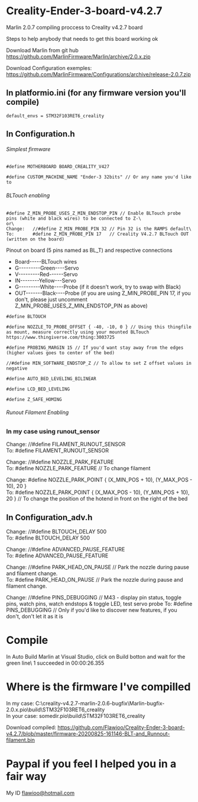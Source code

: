# Creality-Ender-3-board-v4.2.7
Marlin 2.0.7 compiling proccess to Creality v4.2.7 board

Steps to help anybody that needs to get this board working ok

Download Marlin from git hub https://github.com/MarlinFirmware/Marlin/archive/2.0.x.zip

Download Configuration exemples: https://github.com/MarlinFirmware/Configurations/archive/release-2.0.7.zip

## In platformio.ini (for any firmware version you'll compile)

`default_envs = STM32F103RET6_creality`

## In Configuration.h

###### Simplest firmware
```
#define MOTHERBOARD BOARD_CREALITY_V427

#define CUSTOM_MACHINE_NAME "Ender-3 32bits" // Or any name you'd like to
```

###### BLTouch enabling

```
#define Z_MIN_PROBE_USES_Z_MIN_ENDSTOP_PIN // Enable BLTouch probe pins (white and black wires) to be connected to Z-\
or\
Change:   //#define Z_MIN_PROBE_PIN 32 // Pin 32 is the RAMPS default\
To:       #define Z_MIN_PROBE_PIN 17   // Creality V4.2.7 BLTouch OUT (written on the board)
```

Pinout on board (5 pins named as BL_T) and respective connections 
*   Board-----BLTouch wires
*   G---------Green----Servo
*   V---------Red------Servo
*   IN--------Yellow---Servo
*   G---------White----Probe (if it doesn't work, try to swap with Black)
*   OUT-------Black----Probe (if you are using Z_MIN_PROBE_PIN 17, if you don't, please just uncomment Z_MIN_PROBE_USES_Z_MIN_ENDSTOP_PIN as above)

```
#define BLTOUCH

#define NOZZLE_TO_PROBE_OFFSET { -40, -10, 0 } // Using this thingfile as mount, measure correctly using your mounted BLTouch https://www.thingiverse.com/thing:3003725

#define PROBING_MARGIN 15 // If you'd want stay away from the edges (higher values goes to center of the bed)

//#define MIN_SOFTWARE_ENDSTOP_Z // To allow to set Z offset values in negative

#define AUTO_BED_LEVELING_BILINEAR

#define LCD_BED_LEVELING

#define Z_SAFE_HOMING
```
###### Runout Filament Enabling

### In my case using runout_sensor

Change:   //#define FILAMENT_RUNOUT_SENSOR\
To:       #define FILAMENT_RUNOUT_SENSOR

Change:   //#define NOZZLE_PARK_FEATURE\
To:       #define NOZZLE_PARK_FEATURE // To change filament

Change:   #define NOZZLE_PARK_POINT { (X_MIN_POS + 10), (Y_MAX_POS - 10), 20 }\
To:       #define NOZZLE_PARK_POINT { (X_MAX_POS - 10), (Y_MIN_POS + 10), 20 } // To change the position of the hotend in front on the right of the bed

## In Configuration_adv.h

Change:   //#define BLTOUCH_DELAY 500\
To:       #define BLTOUCH_DELAY 500

Change:   //#define ADVANCED_PAUSE_FEATURE\
To:       #define ADVANCED_PAUSE_FEATURE

Change:   //#define PARK_HEAD_ON_PAUSE  // Park the nozzle during pause and filament change.\
To:       #define PARK_HEAD_ON_PAUSE    // Park the nozzle during pause and filament change.

Change:   //#define PINS_DEBUGGING // M43 - display pin status, toggle pins, watch pins, watch endstops & toggle LED, test servo probe
To:       #define PINS_DEBUGGING   // Only if you'd like to discover new features, if you don't, don't let it as it is

# Compile

In Auto Build Marlin at Visual Studio, click on Build botton and wait for the green line\\
1 succeeded in 00:00:26.355

# Where is the firmware I've compilled
In my case: C:\creality-v4.2.7-marlin-2.0.6-bugfix\Marlin-bugfix-2.0.x\.pio\build\STM32F103RET6_creality\
In your case: somedir\.pio\build\STM32F103RET6_creality

Download compiled: https://github.com/Flawioo/Creality-Ender-3-board-v4.2.7/blob/master/firmware-20200825-161146-BLT-and_Runnout-filament.bin

# Paypal if you feel I helped you in a fair way
My ID flawioo@hotmail.com
